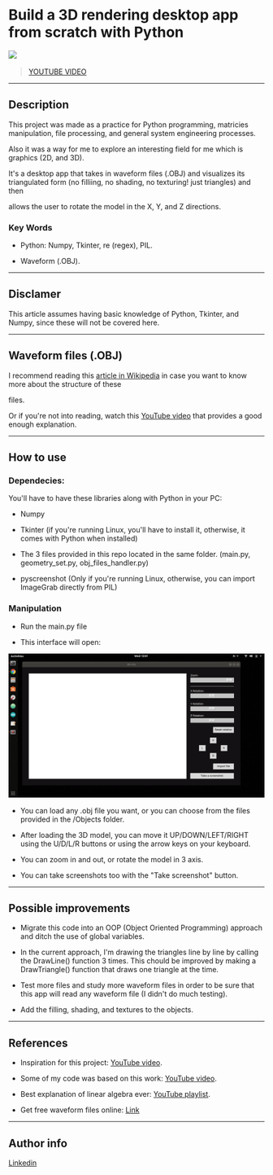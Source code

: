 # Build a 3D rendering desktop app from scratch with Python

<img src="Screenshots/GIF.gif" >

>[YOUTUBE VIDEO](https://youtu.be/G0m2wwEppWA)

---

## Description

This project was made as a practice for Python programming, matricies manipulation, file processing, and general system engineering processes.

Also it was a way for me to explore an interesting field for me which is graphics (2D, and 3D).

It's a desktop app that takes in waveform files (.OBJ) and visualizes its triangulated form (no filliing, no shading, no texturing! just triangles) and then 

allows the user to rotate the model in the X, Y, and Z directions.

### Key Words

- Python: Numpy, Tkinter, re (regex), PIL.

- Waveform (.OBJ). 

---

## Disclamer

This article assumes having basic knowledge of Python, Tkinter, and Numpy, since these will not be covered here.

---

## Waveform files (.OBJ)

I recommend reading this [article in Wikipedia](https://en.wikipedia.org/wiki/Wavefront_.obj_file) in case you want to know more about the structure of these 

files.

Or if you're not into reading, watch this [YouTube video](https://www.youtube.com/watch?v=KMWUjNE0fYI) that provides a good enough explanation.

---

## How to use

### Dependecies:

You'll have to have these libraries along with Python in your PC:

- Numpy

- Tkinter (if you're running Linux, you'll have to install it, otherwise, it comes with Python when installed)

- The 3 files provided in this repo located in the same folder. (main.py, geometry_set.py, obj_files_handler.py)

- pyscreenshot (Only if you're running Linux, otherwise, you can import ImageGrab directly from PIL)

### Manipulation

- Run the main.py file

- This interface will open:

<img src="Screenshots/interface.png" width="960">

- You can load any .obj file you want, or you can choose from the files 
provided in the /Objects folder.

- After loading the 3D model, you can move it UP/DOWN/LEFT/RIGHT using the U/D/L/R buttons or using the arrow keys on your keyboard.

- You can zoom in and out, or rotate the model in 3 axis.

- You can take screenshots too with the "Take screenshot" button.

---

## Possible improvements

 - Migrate this code into an OOP (Object Oriented Programming) approach and ditch the use of global variables.

 - In the current approach, I'm drawing the triangles line by line by calling the DrawLine() function 3 times. This chould be improved by making a DrawTriangle() function that draws one triangle at the time.
 
 - Test more files and study more waveform files in order to be sure that this app will read any waveform file (I didn't do much testing).
  
 - Add the filling, shading, and textures to the objects.

---

## References


- Inspiration for this project: [YouTube video](https://www.youtube.com/watch?v=Scn96t7mwC4).

- Some of my code was based on this work: [YouTube video](https://www.youtube.com/watch?v=sSQIwIx8uT4).

- Best explanation of linear algebra ever: [YouTube playlist](https://www.youtube.com/playlist?list=PLZHQObOWTQDPD3MizzM2xVFitgF8hE_ab).

- Get free waveform files online: [Link](https://www.turbosquid.com/Search/3D-Models/free/obj)

---

## Author info

[Linkedin](https://www.linkedin.com/in/radhi-sghaier/)
